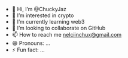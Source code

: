 - 👋 Hi, I’m @ChuckyJaz
- 👀 I’m interested in crypto 
- 🌱 I’m currently learning web3
- 💞️ I’m looking to collaborate on GitHub 
- 📫 How to reach me nelciinchux@gmail.com
- 😄 Pronouns: ...
- ⚡ Fun fact: ...

<!---
ChuckyJaz/ChuckyJaz is a ✨ special ✨ repository because its `README.md` (this file) appears on your GitHub profile.
You can click the Preview link to take a look at your changes.
--->
